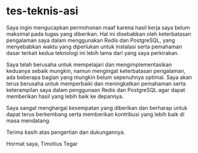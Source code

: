 # tes-teknis-asi
Saya ingin mengucapkan permohonan maaf karena hasil kerja saya belum maksimal pada tugas yang diberikan. Hal ini disebabkan oleh keterbatasan pengalaman saya dalam menggunakan Redis dan PostgreSQL, yang menyebabkan waktu yang diperlukan untuk instalasi serta pemahaman dasar terkait kedua teknologi ini lebih lama dari yang saya perkirakan.

Saya telah berusaha untuk mempelajari dan mengimplementasikan keduanya sebaik mungkin, namun mengingat keterbatasan pengalaman, ada beberapa bagian yang mungkin belum sepenuhnya optimal. Saya akan terus berusaha untuk memperbaiki dan meningkatkan pemahaman serta keterampilan saya dalam penggunaan Redis dan PostgreSQL agar dapat memberikan hasil yang lebih baik ke depannya.

Saya sangat menghargai kesempatan yang diberikan dan berharap untuk dapat terus berkembang serta memberikan kontribusi yang lebih baik di masa mendatang.

Terima kasih atas pengertian dan dukungannya.

Hormat saya,
Timotius Tegar
